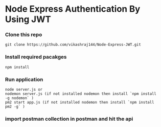 # Node Express Authentication By Using JWT

### Clone this repo 
    git clone https://github.com/vikashraj144/Node-Express-JWT.git

### Install required pacakges
    npm install

### Run application 
    node server.js or
    nodemon server.js (if not installed nodemon then install `npm install -g nodemon` )
    pm2 start app.js (if not installed nodemon then install `npm install pm2 -g` )

### import postman collection in postman and hit the api

### 



